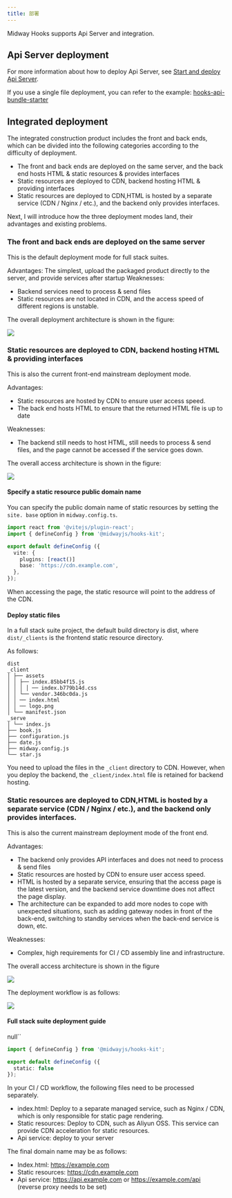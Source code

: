 ```yaml
---
title: 部署
---
```


Midway Hooks supports Api Server and integration.

## Api Server deployment

For more information about how to deploy Api Server, see [Start and deploy Api Server](https://midwayjs.org/docs/deployment).

If you use a single file deployment, you can refer to the example: [hooks-api-bundle-starter](https://github.com/midwayjs/hooks/blob/main/examples/api-bundle/readme.md)

## Integrated deployment

The integrated construction product includes the front and back ends, which can be divided into the following categories according to the difficulty of deployment.

- The front and back ends are deployed on the same server, and the back end hosts HTML & static resources & provides interfaces
- Static resources are deployed to CDN, backend hosting HTML & providing interfaces
- Static resources are deployed to CDN,HTML is hosted by a separate service (CDN / Nginx / etc.), and the backend only provides interfaces.

Next, I will introduce how the three deployment modes land, their advantages and existing problems.

### The front and back ends are deployed on the same server

This is the default deployment mode for full stack suites.

Advantages: The simplest, upload the packaged product directly to the server, and provide services after startup
Weaknesses:

- Backend services need to process & send files
- Static resources are not located in CDN, and the access speed of different regions is unstable.

The overall deployment architecture is shown in the figure:

![](https://img.alicdn.com/imgextra/i1/O1CN01GYtN9n1T2tbEXWOwf_!!6000000002325-2-tps-2064-648.png)

### Static resources are deployed to CDN, backend hosting HTML & providing interfaces

This is also the current front-end mainstream deployment mode.

Advantages:

- Static resources are hosted by CDN to ensure user access speed.
- The back end hosts HTML to ensure that the returned HTML file is up to date

Weaknesses:

- The backend still needs to host HTML, still needs to process & send files, and the page cannot be accessed if the service goes down.

The overall access architecture is shown in the figure:

![](https://img.alicdn.com/imgextra/i4/O1CN01ue3LJg1HeernvfxgQ_!!6000000000783-55-tps-267-367.svg)

#### Specify a static resource public domain name

You can specify the public domain name of static resources by setting the `site. base` option in `midway.config.ts`.

```ts
import react from '@vitejs/plugin-react';
import { defineConfig } from '@midwayjs/hooks-kit';

export default defineConfig ({
  vite: {
    plugins: [react()]
    base: 'https://cdn.example.com',
  },
});
```

When accessing the page, the static resource will point to the address of the CDN.

#### Deploy static files

In a full stack suite project, the default build directory is dist, where `dist/_clients` is the frontend static resource directory.

As follows:

```
dist
_client
│ ├── assets
│ │ ├── index.85bb4f15.js
│ │ │ │ ── index.b779b14d.css
│ │ └── vendor.346bc0da.js
│ │ ── index.html
│ │ ── logo.png
│ └── manifest.json
_serve
│ └── index.js
├── book.js
├── configuration.js
├── date.js
├── midway.config.js
└── star.js
```

You need to upload the files in the `_client` directory to CDN. However, when you deploy the backend, the `_client/index.html` file is retained for backend hosting.

### Static resources are deployed to CDN,HTML is hosted by a separate service (CDN / Nginx / etc.), and the backend only provides interfaces.

This is also the current mainstream deployment mode of the front end.

Advantages:

- The backend only provides API interfaces and does not need to process & send files
- Static resources are hosted by CDN to ensure user access speed.
- HTML is hosted by a separate service, ensuring that the access page is the latest version, and the backend service downtime does not affect the page display.
- The architecture can be expanded to add more nodes to cope with unexpected situations, such as adding gateway nodes in front of the back-end, switching to standby services when the back-end service is down, etc.

Weaknesses:

- Complex, high requirements for CI / CD assembly line and infrastructure.

The overall access architecture is shown in the figure

![](https://img.alicdn.com/imgextra/i1/O1CN01i78JiC1yinvfLq84b_!!6000000006613-55-tps-323-367.svg)

The deployment workflow is as follows:

![](https://img.alicdn.com/imgextra/i2/O1CN018oAQf71h1QxHtRHYY_!!6000000004217-2-tps-1728-1680.png)

#### Full stack suite deployment guide

null``

```ts
import { defineConfig } from '@midwayjs/hooks-kit';

export default defineConfig ({
  static: false
});
```

In your CI / CD workflow, the following files need to be processed separately.

- index.html: Deploy to a separate managed service, such as Nginx / CDN, which is only responsible for static page rendering.
- Static resources: Deploy to CDN, such as Aliyun OSS. This service can provide CDN acceleration for static resources.
- Api service: deploy to your server

The final domain name may be as follows:

- Index.html: https://example.com
- Static resources: https://cdn.example.com
- Api service: https://api.example.com or https://example.com/api (reverse proxy needs to be set)
